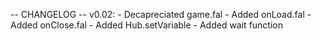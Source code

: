 -- CHANGELOG --
v0.02:
	- Decapreciated game.fal
	- Added onLoad.fal
	- Added onClose.fal
	- Added Hub.setVariable
	- Added wait function
